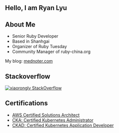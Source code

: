 ## Hello, I am Ryan Lyu

## About Me

- Senior Ruby Developer
- Based in Shanhgai
- Organizer of Ruby Tuesday
- Community Manager of ruby-china.org

My blog: [mednoter.com](https://mednoter.com/)


## Stackoverflow

[![xiaoronglv StackOverflow](https://github-readme-stackoverflow.vercel.app/?userID=5117552&layout=compact)](https://stackoverflow.com/users/5117552/ryan-lyu)


## Certifications

- [AWS Certified Solutions Architect](https://www.credly.com/badges/b07364ef-82bb-4712-ab77-f1e8e023a364)
- [CKA: Certified Kubernetes Administrator](https://www.credly.com/badges/670710ee-f372-4b66-89d5-7dca2bb5af82)
- [CKAD: Certified Kubernetes Application Developer](https://www.credly.com/badges/ed638e88-7eea-4390-a4a6-80240d8c0377)
